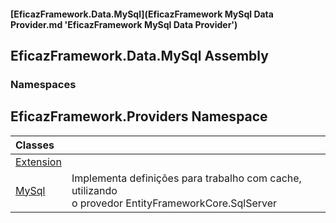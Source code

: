 #### [EficazFramework.Data.MySql](EficazFramework MySql Data Provider.md 'EficazFramework MySql Data Provider')

## EficazFramework.Data.MySql Assembly
### Namespaces

<a name='EficazFramework.Providers'></a>

## EficazFramework.Providers Namespace

| Classes | |
| :--- | :--- |
| [Extension](EficazFramework.Providers/Extension.md 'EficazFramework.Providers.Extension') | |
| [MySql](EficazFramework.Providers/MySql.md 'EficazFramework.Providers.MySql') | Implementa definições para trabalho com cache, utilizando<br/>o provedor EntityFrameworkCore.SqlServer |
